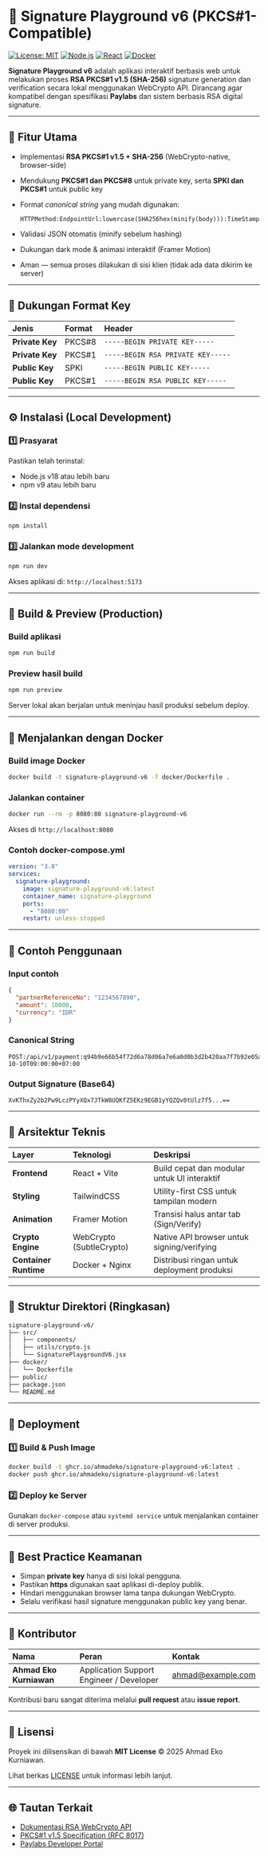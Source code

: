 # 🧾 Signature Playground v6 (PKCS#1-Compatible)

[![License: MIT](https://img.shields.io/badge/License-MIT-green.svg)](LICENSE)
[![Node.js](https://img.shields.io/badge/Node.js-%3E%3D18.0.0-blue.svg)](https://nodejs.org/)
[![React](https://img.shields.io/badge/React-18.x-61dafb.svg?logo=react&logoColor=white)](https://react.dev)
[![Docker](https://img.shields.io/badge/Docker-Supported-0db7ed.svg?logo=docker&logoColor=white)](https://www.docker.com/)

**Signature Playground v6** adalah aplikasi interaktif berbasis web untuk melakukan proses **RSA PKCS#1 v1.5 (SHA-256)** signature generation dan verification secara lokal menggunakan WebCrypto API. Dirancang agar kompatibel dengan spesifikasi **Paylabs** dan sistem berbasis RSA digital signature.

---

## 🔐 Fitur Utama

- Implementasi **RSA PKCS#1 v1.5 + SHA-256** (WebCrypto-native, browser-side)
- Mendukung **PKCS#1 dan PKCS#8** untuk private key, serta **SPKI dan PKCS#1** untuk public key
- Format _canonical string_ yang mudah digunakan:

  ```
  HTTPMethod:EndpointUrl:lowercase(SHA256hex(minify(body))):TimeStamp
  ```

- Validasi JSON otomatis (minify sebelum hashing)
- Dukungan dark mode & animasi interaktif (Framer Motion)
- Aman — semua proses dilakukan di sisi klien (tidak ada data dikirim ke server)

---

## 🧩 Dukungan Format Key

| Jenis           | Format | Header                            |
| :-------------- | :----- | :-------------------------------- |
| **Private Key** | PKCS#8 | `-----BEGIN PRIVATE KEY-----`     |
| **Private Key** | PKCS#1 | `-----BEGIN RSA PRIVATE KEY-----` |
| **Public Key**  | SPKI   | `-----BEGIN PUBLIC KEY-----`      |
| **Public Key**  | PKCS#1 | `-----BEGIN RSA PUBLIC KEY-----`  |

---

## ⚙️ Instalasi (Local Development)

### 1️⃣ Prasyarat

Pastikan telah terinstal:

- Node.js v18 atau lebih baru
- npm v9 atau lebih baru

### 2️⃣ Instal dependensi

```bash
npm install
```

### 3️⃣ Jalankan mode development

```bash
npm run dev
```

Akses aplikasi di: `http://localhost:5173`

---

## 🧱 Build & Preview (Production)

### Build aplikasi

```bash
npm run build
```

### Preview hasil build

```bash
npm run preview
```

Server lokal akan berjalan untuk meninjau hasil produksi sebelum deploy.

---

## 🐳 Menjalankan dengan Docker

### Build image Docker

```bash
docker build -t signature-playground-v6 -f docker/Dockerfile .
```

### Jalankan container

```bash
docker run --rm -p 8080:80 signature-playground-v6
```

Akses di `http://localhost:8080`

### Contoh docker-compose.yml

```yaml
version: "3.8"
services:
  signature-playground:
    image: signature-playground-v6:latest
    container_name: signature-playground
    ports:
      - "8080:80"
    restart: unless-stopped
```

---

## 🧪 Contoh Penggunaan

### Input contoh

```json
{
  "partnerReferenceNo": "1234567890",
  "amount": 10000,
  "currency": "IDR"
}
```

### Canonical String

```
POST:/api/v1/payment:q94b9e66b54f72d6a78d06a7e6a0d0b3d2b420aa7f7b92e05a4e3a53e94a1229:2025-10-10T09:00:00+07:00
```

### Output Signature (Base64)

```
XvKThxZy2b2Pw9LczPYyXQx7JTkW8UQKfZ5EKz9EGB1yYQZQv0tUlz7f5...==
```

---

## 🧠 Arsitektur Teknis

| Layer                 | Teknologi                | Deskripsi                                   |
| :-------------------- | :----------------------- | :------------------------------------------ |
| **Frontend**          | React + Vite             | Build cepat dan modular untuk UI interaktif |
| **Styling**           | TailwindCSS              | Utility-first CSS untuk tampilan modern     |
| **Animation**         | Framer Motion            | Transisi halus antar tab (Sign/Verify)      |
| **Crypto Engine**     | WebCrypto (SubtleCrypto) | Native API browser untuk signing/verifying  |
| **Container Runtime** | Docker + Nginx           | Distribusi ringan untuk deployment produksi |

---

## 🧩 Struktur Direktori (Ringkasan)

```bash
signature-playground-v6/
├── src/
│   ├── components/
│   ├── utils/crypto.js
│   └── SignaturePlaygroundV6.jsx
├── docker/
│   └── Dockerfile
├── public/
├── package.json
└── README.md
```

---

## 🧱 Deployment

### 1️⃣ Build & Push Image

```bash
docker build -t ghcr.io/ahmadeko/signature-playground-v6:latest .
docker push ghcr.io/ahmadeko/signature-playground-v6:latest
```

### 2️⃣ Deploy ke Server

Gunakan `docker-compose` atau `systemd service` untuk menjalankan container di server produksi.

---

## 📜 Best Practice Keamanan

- Simpan **private key** hanya di sisi lokal pengguna.
- Pastikan **https** digunakan saat aplikasi di-deploy publik.
- Hindari menggunakan browser lama tanpa dukungan WebCrypto.
- Selalu verifikasi hasil signature menggunakan public key yang benar.

---

## 👥 Kontributor

| Nama                    | Peran                                    | Kontak                                        |
| :---------------------- | :--------------------------------------- | :-------------------------------------------- |
| **Ahmad Eko Kurniawan** | Application Support Engineer / Developer | [ahmad@example.com](mailto:ahmad@example.com) |

Kontribusi baru sangat diterima melalui **pull request** atau **issue report**.

---

## 📄 Lisensi

Proyek ini dilisensikan di bawah **MIT License** © 2025 Ahmad Eko Kurniawan.

Lihat berkas [LICENSE](./LICENSE) untuk informasi lebih lanjut.

---

## 🌐 Tautan Terkait

- [Dokumentasi RSA WebCrypto API](https://developer.mozilla.org/en-US/docs/Web/API/SubtleCrypto/sign)
- [PKCS#1 v1.5 Specification (RFC 8017)](https://www.rfc-editor.org/rfc/rfc8017)
- [Paylabs Developer Portal](https://paylabs.co.id/api-reference.html)
